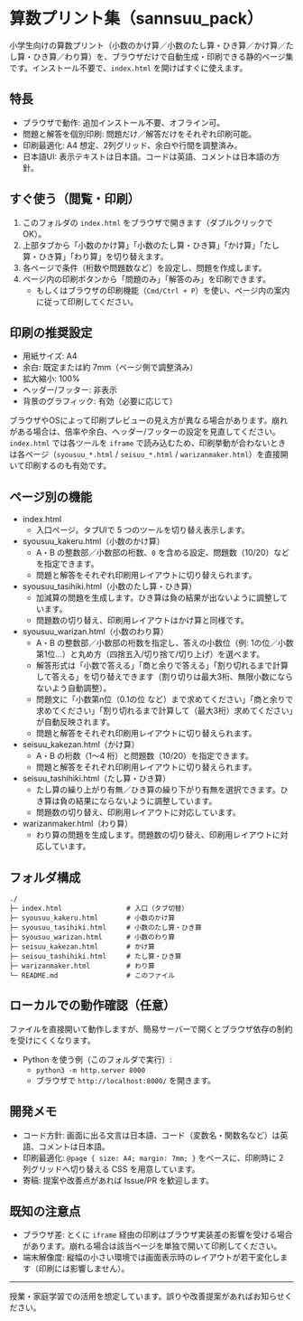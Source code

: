 # 算数プリント集（sannsuu_pack）

小学生向けの算数プリント（小数のかけ算／小数のたし算・ひき算／かけ算／たし算・ひき算／わり算）を、ブラウザだけで自動生成・印刷できる静的ページ集です。インストール不要で、`index.html` を開けばすぐに使えます。

## 特長
- ブラウザで動作: 追加インストール不要、オフライン可。
- 問題と解答を個別印刷: 問題だけ／解答だけをそれぞれ印刷可能。
- 印刷最適化: A4 想定、2列グリッド、余白や行間を調整済み。
- 日本語UI: 表示テキストは日本語。コードは英語、コメントは日本語の方針。

## すぐ使う（閲覧・印刷）
1. このフォルダの `index.html` をブラウザで開きます（ダブルクリックでOK）。
2. 上部タブから「小数のかけ算」「小数のたし算・ひき算」「かけ算」「たし算・ひき算」「わり算」を切り替えます。
3. 各ページで条件（桁数や問題数など）を設定し、問題を作成します。
4. ページ内の印刷ボタンから「問題のみ」「解答のみ」を印刷できます。
   - もしくはブラウザの印刷機能（`Cmd/Ctrl + P`）を使い、ページ内の案内に従って印刷してください。

## 印刷の推奨設定
- 用紙サイズ: A4
- 余白: 既定または約 7mm（ページ側で調整済み）
- 拡大縮小: 100%
- ヘッダー/フッター: 非表示
- 背景のグラフィック: 有効（必要に応じて）

ブラウザやOSによって印刷プレビューの見え方が異なる場合があります。崩れがある場合は、倍率や余白、ヘッダー/フッターの設定を見直してください。`index.html` では各ツールを `iframe` で読み込むため、印刷挙動が合わないときは各ページ（`syousuu_*.html` / `seisuu_*.html` / `warizanmaker.html`）を直接開いて印刷するのも有効です。

## ページ別の機能
- index.html
  - 入口ページ。タブUIで 5 つのツールを切り替え表示します。
- syousuu_kakeru.html（小数のかけ算）
  - A・B の整数部／小数部の桁数、`0` を含める設定、問題数（10/20）などを指定できます。
  - 問題と解答をそれぞれ印刷用レイアウトに切り替えられます。
- syousuu_tasihiki.html（小数のたし算・ひき算）
  - 加減算の問題を生成します。ひき算は負の結果が出ないように調整しています。
  - 問題数の切り替え、印刷用レイアウトはかけ算と同様です。
- syousuu_warizan.html（小数のわり算）
  - A・B の整数部／小数部の桁数を指定し、答えの小数位（例: 1の位／小数第1位…）と丸め方（四捨五入/切り捨て/切り上げ）を選べます。
  - 解答形式は「小数で答える」「商と余りで答える」「割り切れるまで計算して答える」を切り替えできます（割り切りは最大3桁、無限小数にならないよう自動調整）。
  - 問題文に「小数第n位（0.1の位 など）まで求めてください」「商と余りで求めてください」「割り切れるまで計算して（最大3桁）求めてください」が自動反映されます。
  - 問題と解答をそれぞれ印刷用レイアウトに切り替えられます。
- seisuu_kakezan.html（かけ算）
  - A・B の桁数（1〜4 桁）と問題数（10/20）を指定できます。
  - 問題と解答をそれぞれ印刷用レイアウトに切り替えられます。
- seisuu_tashihiki.html（たし算・ひき算）
  - たし算の繰り上がり有無／ひき算の繰り下がり有無を選択できます。ひき算は負の結果にならないように調整しています。
  - 問題数の切り替え、印刷用レイアウトに対応しています。
- warizanmaker.html（わり算）
  - わり算の問題を生成します。問題数の切り替え、印刷用レイアウトに対応しています。

## フォルダ構成
```
./
├─ index.html                # 入口（タブ切替）
├─ syousuu_kakeru.html       # 小数のかけ算
├─ syousuu_tasihiki.html     # 小数のたし算・ひき算
├─ syousuu_warizan.html      # 小数のわり算
├─ seisuu_kakezan.html       # かけ算
├─ seisuu_tashihiki.html     # たし算・ひき算
├─ warizanmaker.html         # わり算
└─ README.md                 # このファイル
```

## ローカルでの動作確認（任意）
ファイルを直接開いて動作しますが、簡易サーバーで開くとブラウザ依存の制約を受けにくくなります。

- Python を使う例（このフォルダで実行）:
  - `python3 -m http.server 8000`
  - ブラウザで `http://localhost:8000/` を開きます。

## 開発メモ
- コード方針: 画面に出る文言は日本語、コード（変数名・関数名など）は英語、コメントは日本語。
- 印刷最適化: `@page { size: A4; margin: 7mm; }` をベースに、印刷時に 2 列グリッドへ切り替える CSS を用意しています。
- 寄稿: 提案や改善点があれば Issue/PR を歓迎します。

## 既知の注意点
- ブラウザ差: とくに `iframe` 経由の印刷はブラウザ実装差の影響を受ける場合があります。崩れる場合は該当ページを単独で開いて印刷してください。
- 端末解像度: 縦幅の小さい環境では画面表示時のレイアウトが若干変化します（印刷には影響しません）。

---
授業・家庭学習での活用を想定しています。誤りや改善提案があればお知らせください。
